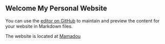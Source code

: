 ## Welcome My Personal Website

You can use the [editor on GitHub](https://github.com/mamadouMD/mamadoumd.github.io/edit/master/README.md) to maintain and preview the content for your website in Markdown files.

The website is located at [Mamadou](https://www.mamadoumd.com/)
